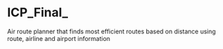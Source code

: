 # ICP_Final_
Air route planner that finds most efficient routes based on distance using route, airline and airport information
